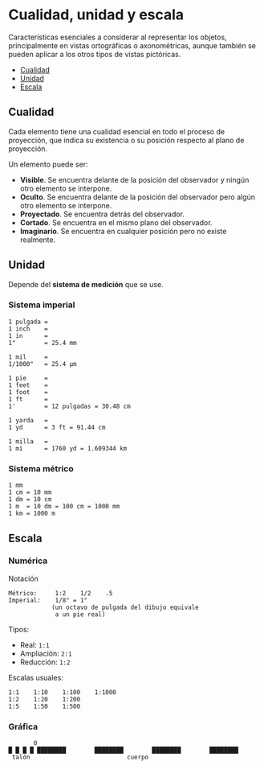 # Cualidad, unidad y escala

Características esenciales a considerar al representar los objetos, principalmente en vistas ortográficas o axonométricas, aunque también se pueden aplicar a los otros tipos de vistas pictóricas.

- [Cualidad](#cualidad)
- [Unidad](#unidad)
- [Escala](#escala)

## Cualidad

Cada elemento tiene una cualidad esencial en todo el proceso de proyección, que indica su existencia o su posición respecto al plano de proyección.

Un elemento puede ser:

- **Visible**. Se encuentra delante de la posición del observador y ningún otro elemento se interpone.
- **Oculto**. Se encuentra delante de la posición del observador pero algún otro elemento se interpone.
- **Proyectado**. Se encuentra detrás del observador.
- **Cortado**. Se encuentra en el mismo plano del observador.
- **Imaginario**. Se encuentra en cualquier posición pero no existe realmente.

## Unidad

Depende del **sistema de medición** que se use.

### Sistema imperial

```
1 pulgada =
1 inch    =
1 in      =
1"        = 25.4 mm

1 mil     =
1/1000"   = 25.4 µm

1 pie     =
1 feet    =
1 foot    =
1 ft      =
1'        = 12 pulgadas = 30.48 cm

1 yarda   =
1 yd      = 3 ft = 91.44 cm

1 milla   =
1 mi      = 1760 yd = 1.609344 km
```

### Sistema métrico

```
1 mm
1 cm = 10 mm
1 dm = 10 cm
1 m  = 10 dm = 100 cm = 1000 mm
1 km = 1000 m
```

## Escala

### Numérica

Notación

```
Métrico:     1:2    1/2    .5
Imperial:    1/8" = 1"
            (un octavo de pulgada del dibujo equivale
             a un pie real)
```

Tipos:

- Real: `1:1`
- Ampliación: `2:1`
- Reducción: `1:2`

Escalas usuales:

```
1:1    1:10    1:100    1:1000
1:2    1:20    1:200
1:5    1:50    1:500
```

### Gráfica

```
       0
█ █ █ █ ████████        ████████        ████████        ████████
 talón                           cuerpo
```
